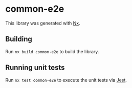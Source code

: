 # common-e2e

This library was generated with [Nx](https://nx.dev).

## Building

Run `nx build common-e2e` to build the library.

## Running unit tests

Run `nx test common-e2e` to execute the unit tests via
[Jest](https://jestjs.io).
